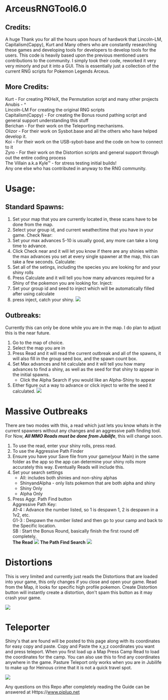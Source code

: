 # ArceusRNGTool6.0

## Credits:
  A huge Thank you for all the hours upon hours of hardwork that Lincoln-LM, Capitalism(Cappy), Kurt and Many others who are constantly researching these games and
  developing tools for developers to develop tools for the users. This code is heavily based upon the previous mentioned users contributions to the community. I simply
  took their code, reworked it very very minorly and put it into a GUI. This is essentially just a collection of the current RNG scripts for Pokemon Legends Arceus. 
  ## More Credits:
  Kurt - For creating PKHeX, the Permutation script and many other projects<br>
  Anubis - ^ <br>
  Lincoln-LM For creating the original RNG scripts<br>
  Capitalism(Cappy) - For creating the Bonus round pathing script and general support understanding this stuff<br>
  Berichan - For their work on the Teleporting mechanisms.<br>
  Olizor - For their work on Sysbot.base and all the others who have helped develop it.<br>
  Koi - For their work on the USB-sybot-base and the code on how to connect to it<br>
  Zyro - For their work on the Distortion scripts and general support through out the entire coding process<br>
  The Villain a.k.a Kyle™ - for stress testing initial builds!<br>
  Any one else who has contributed in anyway to the RNG community.<br>
  
  # Usage:
## Standard Spawns:
   1. Set your map that you are currently located in, these scans have to be done from the map.
   2. Select your group id, and current weather/time that you have in your game.
   Check Near:
   1. Set your max advances 5-10 is usually good, any more can take a long time to advance.
   2. Click Check near and it will let you know if there are any shinies within the max advances you set at every single spawner
   at the map, this can take a few seconds.
   Calculate:
   1. Set all of the setings, including the species you are looking for and your shiny rolls
   2. Press Calculate and it will tell you how many advances required for a Shiny of the pokemon you are looking for.
   Inject:
   1. Set your group id and seed to inject which will be automatically filled after using calculate
   2. press inject, catch your shiny. 
![](https://raw.githubusercontent.com/santacrab2/ArceusRNGTool6.0/master/rngtoolscreens/standardchecknear.png)
## Outbreaks:
  Currently this can only be done while you are in the map. I do plan to adjust this is the near future.
  1. Go to the map of choice.
  2. Select the map you are in
  3. Press Read and it will read the current outbreak and all of the spawns, it will also fill in the group seed box, and the spawn count box.
  4. Set Max advances and hit calculate and it will tell you how many advances to find a shiny, as well as the seed for that shiny to appear in the initial spawns.
      - Click the Alpha Search if you would like an Alpha-Shiny to appear
  5. Either figure out a way to advance or click inject to write the seed it calculated.
![](https://raw.githubusercontent.com/santacrab2/ArceusRNGTool6.0/master/rngtoolscreens/outbreakreadcalc.png)
# Massive Outbreaks
  There are two modes with this, a read which just lets you know whats in the current spawners without any changes and an aggressive path finding tool.
  For Now, <i><b>All MMO Reads must be done from Jubilife</i></b>, this will change soon.
  1. To use the read, enter your shiny rolls, press read. 
  2. To use the Aggressive Path Finder
  3. Ensure you have your Save file from your game(your Main) in the same folder as the app
  so the app can determine your shiny rolls more accurately this way. Eventually Reads will include this.
  4. Set your search settings
     - All: includes both shinies and non-shiny alphas
     - ShinyandAlpha - only lists pokemon that are both alpha and shiny
     - Shiny Only
     - Alpha Only
  5. Press Aggr. Path Find button<br>
Aggressive Path Key:<br>
  A1-4 : Advance the number listed, so 1 is despawn 1, 2 is despawn in a 1v2, etc.<br>
  G1-3 : Despawn the number listed and then go to your camp and back to the Specific location.<br>
  SB : Start the Bonus Round, basically finish the first round off completely.<br>
 <b>The Read</b>
![](https://raw.githubusercontent.com/santacrab2/ArceusRNGTool6.0/master/rngtoolscreens/mmoread.png)
<b>The Path Find Search</b>
![](https://raw.githubusercontent.com/santacrab2/ArceusRNGTool6.0/master/rngtoolscreens/mmopathfind.png)

# Distortions
  This is very limited and currently just reads the Distortions that are loaded into your game, this only changes if you close
  and open your game. Read from the Map, it looks for specific high profile pokemon. 
  Create Distortion button will instantly create a distortion, don't spam this button as it may crash your game.
  
  ![](https://raw.githubusercontent.com/santacrab2/ArceusRNGTool6.0/master/rngtoolscreens/distortionread.png)
 
# Teleporter
  Shiny's that are found will be posted to this page along with its coordinates for easy copy and paste. Copy and Paste the x,y,z coordinates you want and press teleport. When you first load up a Map Press Camp Read to load the coordinates for the camp. You can also use this to find any coordinates anywhere in the game. Pasture Teleport only works when you are in Jubilife to make up for Heinous crime that it is not a quick travel spot. 
  
  ![](https://raw.githubusercontent.com/santacrab2/ArceusRNGTool6.0/master/rngtoolscreens/teleport.png)
  
  
  Any questions on this Repo after completely reading the Guide can be answered at Https://www.piplup.net 
